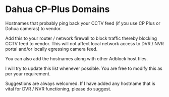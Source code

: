 # Dahua CP-Plus Domains
Hostnames that probably ping back your CCTV feed (if you use CP Plus or Dahua cameras) to vendor.

Add this to your router / network firewall to block traffic thereby blocking CCTV feed to vendor. This will not affect local network access to DVR / NVR portal and/or locally egressing camera feed.

You can also add the hostnames along with other Adblock host files.

I will try to update this list whenever possible. You are free to modify this as per your requirement.

Suggestions are always welcomed. If I have added any hostname that is vital for DVR / NVR functioning, please do suggest.
